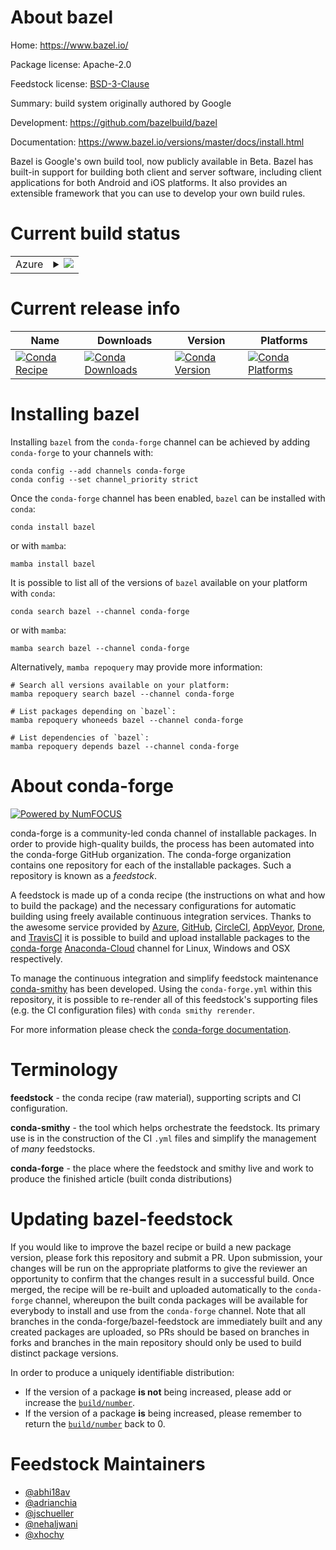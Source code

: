 About bazel
===========

Home: https://www.bazel.io/

Package license: Apache-2.0

Feedstock license: [BSD-3-Clause](https://github.com/conda-forge/bazel-feedstock/blob/master/LICENSE.txt)

Summary: build system originally authored by Google

Development: https://github.com/bazelbuild/bazel

Documentation: https://www.bazel.io/versions/master/docs/install.html

Bazel is Google's own build tool, now publicly available in Beta. Bazel has
built-in support for building both client and server software, including
client applications for both Android and iOS platforms. It also provides an
extensible framework that you can use to develop your own build rules.


Current build status
====================


<table>
    
  <tr>
    <td>Azure</td>
    <td>
      <details>
        <summary>
          <a href="https://dev.azure.com/conda-forge/feedstock-builds/_build/latest?definitionId=3673&branchName=master">
            <img src="https://dev.azure.com/conda-forge/feedstock-builds/_apis/build/status/bazel-feedstock?branchName=master">
          </a>
        </summary>
        <table>
          <thead><tr><th>Variant</th><th>Status</th></tr></thead>
          <tbody><tr>
              <td>linux_64_abseil_cpp20210324.2grpc_cpp1.47</td>
              <td>
                <a href="https://dev.azure.com/conda-forge/feedstock-builds/_build/latest?definitionId=3673&branchName=master">
                  <img src="https://dev.azure.com/conda-forge/feedstock-builds/_apis/build/status/bazel-feedstock?branchName=master&jobName=linux&configuration=linux_64_abseil_cpp20210324.2grpc_cpp1.47" alt="variant">
                </a>
              </td>
            </tr><tr>
              <td>linux_64_abseil_cpp20211102.0grpc_cpp1.46</td>
              <td>
                <a href="https://dev.azure.com/conda-forge/feedstock-builds/_build/latest?definitionId=3673&branchName=master">
                  <img src="https://dev.azure.com/conda-forge/feedstock-builds/_apis/build/status/bazel-feedstock?branchName=master&jobName=linux&configuration=linux_64_abseil_cpp20211102.0grpc_cpp1.46" alt="variant">
                </a>
              </td>
            </tr><tr>
              <td>linux_aarch64_abseil_cpp20210324.2grpc_cpp1.47</td>
              <td>
                <a href="https://dev.azure.com/conda-forge/feedstock-builds/_build/latest?definitionId=3673&branchName=master">
                  <img src="https://dev.azure.com/conda-forge/feedstock-builds/_apis/build/status/bazel-feedstock?branchName=master&jobName=linux&configuration=linux_aarch64_abseil_cpp20210324.2grpc_cpp1.47" alt="variant">
                </a>
              </td>
            </tr><tr>
              <td>linux_aarch64_abseil_cpp20211102.0grpc_cpp1.46</td>
              <td>
                <a href="https://dev.azure.com/conda-forge/feedstock-builds/_build/latest?definitionId=3673&branchName=master">
                  <img src="https://dev.azure.com/conda-forge/feedstock-builds/_apis/build/status/bazel-feedstock?branchName=master&jobName=linux&configuration=linux_aarch64_abseil_cpp20211102.0grpc_cpp1.46" alt="variant">
                </a>
              </td>
            </tr><tr>
              <td>linux_ppc64le_abseil_cpp20210324.2grpc_cpp1.47</td>
              <td>
                <a href="https://dev.azure.com/conda-forge/feedstock-builds/_build/latest?definitionId=3673&branchName=master">
                  <img src="https://dev.azure.com/conda-forge/feedstock-builds/_apis/build/status/bazel-feedstock?branchName=master&jobName=linux&configuration=linux_ppc64le_abseil_cpp20210324.2grpc_cpp1.47" alt="variant">
                </a>
              </td>
            </tr><tr>
              <td>linux_ppc64le_abseil_cpp20211102.0grpc_cpp1.46</td>
              <td>
                <a href="https://dev.azure.com/conda-forge/feedstock-builds/_build/latest?definitionId=3673&branchName=master">
                  <img src="https://dev.azure.com/conda-forge/feedstock-builds/_apis/build/status/bazel-feedstock?branchName=master&jobName=linux&configuration=linux_ppc64le_abseil_cpp20211102.0grpc_cpp1.46" alt="variant">
                </a>
              </td>
            </tr><tr>
              <td>osx_64_abseil_cpp20210324.2grpc_cpp1.47</td>
              <td>
                <a href="https://dev.azure.com/conda-forge/feedstock-builds/_build/latest?definitionId=3673&branchName=master">
                  <img src="https://dev.azure.com/conda-forge/feedstock-builds/_apis/build/status/bazel-feedstock?branchName=master&jobName=osx&configuration=osx_64_abseil_cpp20210324.2grpc_cpp1.47" alt="variant">
                </a>
              </td>
            </tr><tr>
              <td>osx_64_abseil_cpp20211102.0grpc_cpp1.46</td>
              <td>
                <a href="https://dev.azure.com/conda-forge/feedstock-builds/_build/latest?definitionId=3673&branchName=master">
                  <img src="https://dev.azure.com/conda-forge/feedstock-builds/_apis/build/status/bazel-feedstock?branchName=master&jobName=osx&configuration=osx_64_abseil_cpp20211102.0grpc_cpp1.46" alt="variant">
                </a>
              </td>
            </tr><tr>
              <td>osx_arm64_abseil_cpp20210324.2grpc_cpp1.47</td>
              <td>
                <a href="https://dev.azure.com/conda-forge/feedstock-builds/_build/latest?definitionId=3673&branchName=master">
                  <img src="https://dev.azure.com/conda-forge/feedstock-builds/_apis/build/status/bazel-feedstock?branchName=master&jobName=osx&configuration=osx_arm64_abseil_cpp20210324.2grpc_cpp1.47" alt="variant">
                </a>
              </td>
            </tr><tr>
              <td>osx_arm64_abseil_cpp20211102.0grpc_cpp1.46</td>
              <td>
                <a href="https://dev.azure.com/conda-forge/feedstock-builds/_build/latest?definitionId=3673&branchName=master">
                  <img src="https://dev.azure.com/conda-forge/feedstock-builds/_apis/build/status/bazel-feedstock?branchName=master&jobName=osx&configuration=osx_arm64_abseil_cpp20211102.0grpc_cpp1.46" alt="variant">
                </a>
              </td>
            </tr><tr>
              <td>win_64</td>
              <td>
                <a href="https://dev.azure.com/conda-forge/feedstock-builds/_build/latest?definitionId=3673&branchName=master">
                  <img src="https://dev.azure.com/conda-forge/feedstock-builds/_apis/build/status/bazel-feedstock?branchName=master&jobName=win&configuration=win_64_" alt="variant">
                </a>
              </td>
            </tr>
          </tbody>
        </table>
      </details>
    </td>
  </tr>
</table>

Current release info
====================

| Name | Downloads | Version | Platforms |
| --- | --- | --- | --- |
| [![Conda Recipe](https://img.shields.io/badge/recipe-bazel-green.svg)](https://anaconda.org/conda-forge/bazel) | [![Conda Downloads](https://img.shields.io/conda/dn/conda-forge/bazel.svg)](https://anaconda.org/conda-forge/bazel) | [![Conda Version](https://img.shields.io/conda/vn/conda-forge/bazel.svg)](https://anaconda.org/conda-forge/bazel) | [![Conda Platforms](https://img.shields.io/conda/pn/conda-forge/bazel.svg)](https://anaconda.org/conda-forge/bazel) |

Installing bazel
================

Installing `bazel` from the `conda-forge` channel can be achieved by adding `conda-forge` to your channels with:

```
conda config --add channels conda-forge
conda config --set channel_priority strict
```

Once the `conda-forge` channel has been enabled, `bazel` can be installed with `conda`:

```
conda install bazel
```

or with `mamba`:

```
mamba install bazel
```

It is possible to list all of the versions of `bazel` available on your platform with `conda`:

```
conda search bazel --channel conda-forge
```

or with `mamba`:

```
mamba search bazel --channel conda-forge
```

Alternatively, `mamba repoquery` may provide more information:

```
# Search all versions available on your platform:
mamba repoquery search bazel --channel conda-forge

# List packages depending on `bazel`:
mamba repoquery whoneeds bazel --channel conda-forge

# List dependencies of `bazel`:
mamba repoquery depends bazel --channel conda-forge
```


About conda-forge
=================

[![Powered by
NumFOCUS](https://img.shields.io/badge/powered%20by-NumFOCUS-orange.svg?style=flat&colorA=E1523D&colorB=007D8A)](https://numfocus.org)

conda-forge is a community-led conda channel of installable packages.
In order to provide high-quality builds, the process has been automated into the
conda-forge GitHub organization. The conda-forge organization contains one repository
for each of the installable packages. Such a repository is known as a *feedstock*.

A feedstock is made up of a conda recipe (the instructions on what and how to build
the package) and the necessary configurations for automatic building using freely
available continuous integration services. Thanks to the awesome service provided by
[Azure](https://azure.microsoft.com/en-us/services/devops/), [GitHub](https://github.com/),
[CircleCI](https://circleci.com/), [AppVeyor](https://www.appveyor.com/),
[Drone](https://cloud.drone.io/welcome), and [TravisCI](https://travis-ci.com/)
it is possible to build and upload installable packages to the
[conda-forge](https://anaconda.org/conda-forge) [Anaconda-Cloud](https://anaconda.org/)
channel for Linux, Windows and OSX respectively.

To manage the continuous integration and simplify feedstock maintenance
[conda-smithy](https://github.com/conda-forge/conda-smithy) has been developed.
Using the ``conda-forge.yml`` within this repository, it is possible to re-render all of
this feedstock's supporting files (e.g. the CI configuration files) with ``conda smithy rerender``.

For more information please check the [conda-forge documentation](https://conda-forge.org/docs/).

Terminology
===========

**feedstock** - the conda recipe (raw material), supporting scripts and CI configuration.

**conda-smithy** - the tool which helps orchestrate the feedstock.
                   Its primary use is in the construction of the CI ``.yml`` files
                   and simplify the management of *many* feedstocks.

**conda-forge** - the place where the feedstock and smithy live and work to
                  produce the finished article (built conda distributions)


Updating bazel-feedstock
========================

If you would like to improve the bazel recipe or build a new
package version, please fork this repository and submit a PR. Upon submission,
your changes will be run on the appropriate platforms to give the reviewer an
opportunity to confirm that the changes result in a successful build. Once
merged, the recipe will be re-built and uploaded automatically to the
`conda-forge` channel, whereupon the built conda packages will be available for
everybody to install and use from the `conda-forge` channel.
Note that all branches in the conda-forge/bazel-feedstock are
immediately built and any created packages are uploaded, so PRs should be based
on branches in forks and branches in the main repository should only be used to
build distinct package versions.

In order to produce a uniquely identifiable distribution:
 * If the version of a package **is not** being increased, please add or increase
   the [``build/number``](https://docs.conda.io/projects/conda-build/en/latest/resources/define-metadata.html#build-number-and-string).
 * If the version of a package **is** being increased, please remember to return
   the [``build/number``](https://docs.conda.io/projects/conda-build/en/latest/resources/define-metadata.html#build-number-and-string)
   back to 0.

Feedstock Maintainers
=====================

* [@abhi18av](https://github.com/abhi18av/)
* [@adrianchia](https://github.com/adrianchia/)
* [@jschueller](https://github.com/jschueller/)
* [@nehaljwani](https://github.com/nehaljwani/)
* [@xhochy](https://github.com/xhochy/)

